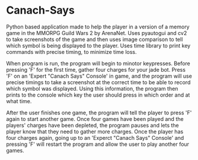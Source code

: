# Canach-Says

Python based application made to help the player in a version of a memory game in the MMORPG Guild Wars 2 by ArenaNet.
Uses pyautogui and cv2 to take screenshots of the game and then uses image comparison to tell which symbol is being displayed to the player.
Uses time library to print key commands with precise timing, to minimize time loss.

When program is run, the program will begin to minotor keypresses. Before pressing 'F' for the first time, gather four charges for your jade bot. Press 'F' on an 'Expert "Canach Says" Console' in game, and the program will use precise timings to take a screenshot at the correct time to be able to record which symbol was displayed.
Using this information, the program then prints to the console which key the user should press in which order and at what time.

After the user finishes one game, the program will tell the player to press 'F' again to start another game.
Once four games have been played and the players' charges have been depleted, the program pauses and lets the player know that they need to gather more charges.
Once the player has four charges again, going up to an 'Experct "Canach Says" Console' and pressing 'F' will restart the program and allow the user to play another four games.